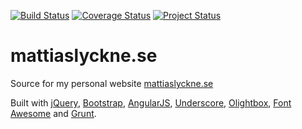 [![Build Status](https://travis-ci.org/olyckne/mattiaslyckne.se.png?branch=master)](https://travis-ci.org/olyckne/mattiaslyckne.se)
[![Coverage
Status](https://coveralls.io/repos/olyckne/mattiaslyckne.se/badge.png)](https://coveralls.io/r/olyckne/mattiaslyckne.se)
[![Project
Status](http://stillmaintained.com/olyckne/mattiaslyckne.se.png)](http://stillmaintained.com/olyckne/mattiaslyckne.se)
# mattiaslyckne.se
Source for my personal website [mattiaslyckne.se](http://mattiaslyckne.se)

Built with 
[jQuery](https://jquery.org), 
[Bootstrap](http://getbootstrap.com),
[AngularJS](http://angularjs.org), 
[Underscore](http://underscorejs.org),
[Olightbox](http://olyckne.github.io/Olightbox/), 
[Font Awesome](http://fontawesome.io)
and [Grunt](http://gruntjs.com).
